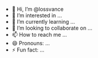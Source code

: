 - 👋 Hi, I’m @lossvance
- 👀 I’m interested in ...
- 🌱 I’m currently learning ...
- 💞️ I’m looking to collaborate on ...
- 📫 How to reach me ...
- 😄 Pronouns: ...
- ⚡ Fun fact: ...

<!---
lossvance/lossvance is a ✨ special ✨ repository because its `README.md` (this file) appears on your GitHub profile.
You can click the Preview link to take a look at your changes.
--->
